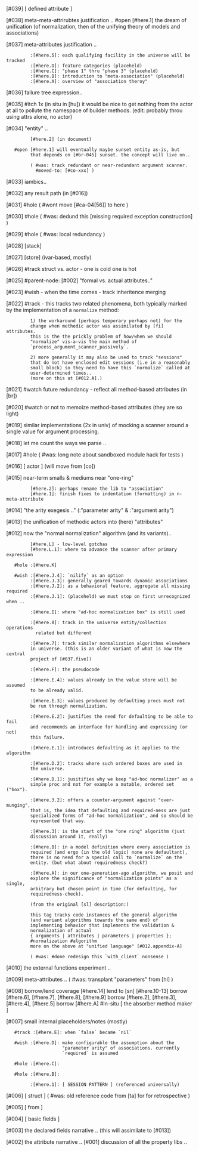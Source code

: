 [#039]       [ defined attribute ]

[#038]       meta-meta-attrirubtes justification ..
       #open [#here.1] the dream of unification (of normalization, then of
             the unifying theory of models and associations)

[#037]       meta-attributes justification ..

             :[#here.5]: each qualifying facility in the universe will be tracked
             :[#here.D]: feature categories (placeheld)
             :[#here.C]: "phase 1" thru "phase 3" (placeheld)
             :[#here.B]: introduction to "meta-association" (placeheld)
             :[#here.A]: overview of "association theroy"

[#036]       failure tree expression..

[#035] #itch 1x (in situ in [hu]) it would be nice to get nothing from
             the actor at all to pollute the namespace of builder
             methods. (edit: probably throu using attrs alone, no actor)


[#034]       "entity" ..

             [#here.2] (in document)

       #open [#here.1] will eventually maybe sunset entity as-is, but
             that depends on [#br-045] sunset. the concept will live on..

             ( #was: track redundant or near-redundant argument scanner.
               #moved-to: [#co-xxx] )

[#033]       iambics..

[#032]       any result path (in [#016])

[#031] #hole
             ( #wont move [#ca-04[56]] to here )

[#030] #hole
             ( #was: dedund this [missing required exception construction] )

[#029] #hole
             ( #was: local redundancy )

[#028]       [stack]


[#027]       [store]  (ivar-based, mostly)

[#026] #track struct vs. actor - one is cold one is hot

[#025]       #parent-node: [#002] "formal vs. actual attributes.."

[#023]       #wish - when the time comes - track inheritence merging

[#022]       #track - this tracks two related phenomena, both typically
             marked by the implementation of a `normalize` method:

             1) the workaround (perhaps temporary perhaps not) for the
             change when methodic actor was assimilated by [fi] attributes.
             this is the the prickly problem of how/when we should
             "normalize" vis-a-vis the main method of
             `process_argument_scanner_passively`.

             2) more generally it may also be used to track "sessions"
             that do not have enclosed edit sessions (i.e in a reasonably
             small block) so they need to have this `normalize` called at
             user-determined times..
             (more on this at [#012.A].)

[#021] #watch future redundancy - reflect all method-based attributes (in [br])

[#020]       #watch or not to memoize method-based attributes (they are so light)

[#019]       similar implementations (2x in univ) of mocking a scanner
             around a single value for argument processing.

[#018]       let me count the ways we parse ..

[#017] #hole
             ( #was: long note about sandboxed module hack for tests )

[#016]       [ actor ]  (will move from [co])

[#015]       near-term smalls & mediums near "one-ring"

             [#here.2]: perhaps rename the lib to "association"
             [#here.1]: finish fixes to indentation (formatting) in n-meta-attribute

[#014]       "the arity exegesis .." (:"parameter arity" & :"argument arity")

[#013]       the unification of methodic actors into (here) "attributes"

[#012]       now the "normal normalization" algorithm (and its variants)..

             [#here.L] - low-level gotchas
             [#here.L.1]: where to advance the scanner after primary expression

       #hole :[#here.K]

       #wish :[#here.J.4]: `nilify` as an option
             :[#here.J.3]: generally geared towards dynamic associations
             :[#here.J.2]: as a behavioral feature, aggregate all missing required
             :[#here.J.1]: (placeheld) we must stop on first unrecognized when ..

             :[#here.I]: where "ad-hoc normalization box" is still used

             :[#here.8]: track in the universe entity/collection operations
               related but different

             :[#here.7]: track similar normalization algorithms elsewhere
             in universe. (this is an older variant of what is now the central
             project of [#037.five])

             :[#here.F]: the pseudocode

             :[#here.E.4]: values already in the value store will be assumed
             to be already valid.

             :[#here.E.3]: values produced by defaulting procs must not
             be run through normalization.

             :[#here.E.2]: justifies the need for defaulting to be able to fail
             and recommends an interface for handling and expressing (or not)
             this failure.

             :[#here.E.1]: introduces defaulting as it applies to the algorithm

             :[#here.D.2]: tracks where such ordered boxes are used in
             the universe.

             :[#here.D.1]: jusitifies why we keep "ad-hoc normalizer" as a
             simple proc and not for example a mutable, ordered set ("box").

             :[#here.3.2]: offers a counter-argument against "over-munging",
             that is, the idea that defaulting and required-ness are just
             specialized forms of "ad-hoc normalization", and so should be
             represented that way.

             :[#here.3]: is the start of the "one ring" algorithm (just
             discussion around it, really)

             :[#here.B]: in a model definition where every association is
             required (and ergo (in the old logic) none are defaultant),
             there is no need for a special call to `normalize` on the
             entity. (but what about requiredness check?)

             :[#here.A]: in our one-generation-ago algorithm, we posit and
             explore the significance of "normalization points" as a single,
             arbitrary but chosen point in time (for defaulting, for
             requiredness-check).

             (from the original [sl] description:)

             this tag tracks code instances of the general algorithm
             (and variant algorithms towards the same end) of
             implementing behavior that implements the validation &
             normalization of actual
             { arguments | attributes | parameters | properties };
             #normalization #algorithm
             more on the above at "unified language" [#012.appendix-A]

             ( #was: #done redesign this `with_client` nonsense )

[#010]       the external functions experiment ..

[#009]       meta-attributes ..
             ( #was: transplant "parameters" from [hl] )

[#008]       borrow/lend coverage
             [#here.14] lend to [sn]
             [#here.10-13] borrow
             [#here.6], [#here.7], [#here.8], [#here.9] borrow
             [#here.2], [#here.3], [#here.4], [#here.5] borrow
             [#here.A] #in-situ [ the absorber method maker ]

[#007]       small internal placeholders/notes (mostly)

       #track :[#here.E]: when `false` became `nil`

       #wish :[#here.D]: make configurable the assumption about the
                         "parameter arity" of associations. currently
                         `required` is assumed

       #hole :[#here.C]:

       #hole :[#here.B]:

             :[#here.1]: [ SESSION PATTERN ] (referenced universally)

[#006]       [ struct ]
             ( #was: old reference code from [ta] for for retrospective )

[#005]       [ from ]

[#004]       [ basic fields ]

[#003]       the declared fields narrative .. (this will assimilate to [#013])

[#002]       the attribute narrative ..
[#001]       discussion of all the property libs ..
